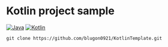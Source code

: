 # Kotlin project sample
[![Java](https://img.shields.io/badge/Java-21-FF7700.svg?logo=java)]()
[![Kotlin](https://img.shields.io/badge/Kotlin-2.0.21-186FCC.svg?logo=kotlin)]()
```
git clone https://github.com/blugon0921/KotlinTemplate.git
```